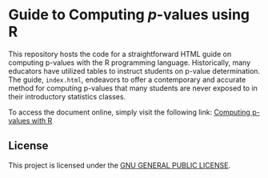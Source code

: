 # Guide to Computing *p*-values using R

This repository hosts the code for a straightforward HTML guide on computing p-values with the R programming language. Historically, many educators have utilized tables to instruct students on p-value determination. The guide, `index.html`, endeavors to offer a contemporary and accurate method for computing p-values that many students are never exposed to in their introductory statistics classes.

To access the document online, simply visit the following link: [Computing p-values with R](https://jpisklak.github.io/r-p-values/index.html)

## License
This project is licensed under the [GNU GENERAL PUBLIC LICENSE](LICENSE).
